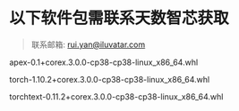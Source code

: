 # 以下软件包需联系天数智芯获取

>联系邮箱: rui.yan@iluvatar.com

apex-0.1+corex.3.0.0-cp38-cp38-linux_x86_64.whl

torch-1.10.2+corex.3.0.0-cp38-cp38-linux_x86_64.whl

torchtext-0.11.2+corex.3.0.0-cp38-cp38-linux_x86_64.whl